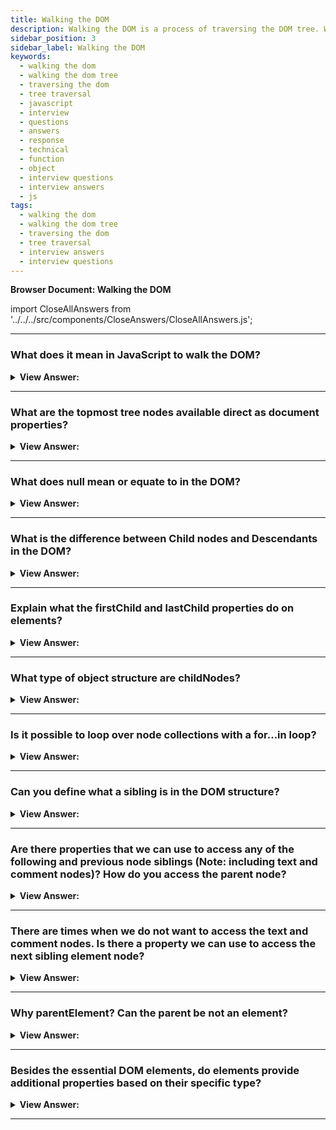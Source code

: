 ```yaml
---
title: Walking the DOM
description: Walking the DOM is a process of traversing the DOM tree. What does it mean in JavaScript to walk the DOM? - JavaScript interview questions and answers.
sidebar_position: 3
sidebar_label: Walking the DOM
keywords:
  - walking the dom
  - walking the dom tree
  - traversing the dom
  - tree traversal
  - javascript
  - interview
  - questions
  - answers
  - response
  - technical
  - function
  - object
  - interview questions
  - interview answers
  - js
tags:
  - walking the dom
  - walking the dom tree
  - traversing the dom
  - tree traversal
  - interview answers
  - interview questions
---
```


<head>
  <title>Walking the DOM | JavaScript Frontend Phone Interview</title>
</head>

**Browser Document: Walking the DOM**

import CloseAllAnswers from '../../../src/components/CloseAnswers/CloseAllAnswers.js';

<CloseAllAnswers />

---

### What does it mean in JavaScript to walk the DOM?

<details>
  <summary><strong>View Answer:</strong></summary>
  <div>
  <div><strong>Interview Response:</strong> We can do anything with elements and their contents thanks to the DOM, but first, we must locate the proper DOM object. This step-by-step procedure is known as walking the DOM. All DOM actions begin with the document object. This point is the primary "entry point" into DOM, and we can reach any node from it.
</div><br />
  <div><strong className="codeExample">Code Example:</strong><br /><br />

  <div></div>

```js
alert(document.documentElement); // alerts [object HTMLHtmlElement] <html> node
```

  </div>
  </div>
</details>

---

### What are the topmost tree nodes available direct as document properties?

<details>
  <summary><strong>View Answer:</strong></summary>
  <div>
  <div><strong>Interview Response:</strong> The topmost tree nodes are available directly as document properties, including the HTML, body, and head nodes document nodes.</div><br />
  <div><strong>Technical Response:</strong> The topmost tree nodes, including the HTML, body, and head nodes, are accessible as document properties right away. document.documentElement The uppermost document node is called an element. That is the DOM node for the &#8249;HTML&#8250; element. Another often used DOM component is the &#8249;body&#8250; element — document.body. The &#8249;head&#8250; tag is also known as document.head. Any node that extends beyond this point is a part of the body node.
  </div><br />
  <div><strong className="codeExample">Code Example:</strong><br /><br />

  <div></div>

```js
alert(document.documentElement); // alerts [object HTMLHtmlElement] <html> node
```

  </div>
  </div>
</details>

---

### What does null mean or equate to in the DOM?

<details>
  <summary><strong>View Answer:</strong></summary>
  <div>
  <div><strong>Interview Response:</strong> The null value in the DOM implies "doesn't exist" or "no such node". A script can't access an element that doesn't exist when it runs. If we include a script within &#8249;head&#8250;, document.body is inaccessible since the browser has not yet read it.
</div><br />
  <div><strong className="codeExample">Code Example:</strong><br /><br />

  <div></div>

```html
<html>
  <head>
    <script>
      alert('From HEAD: ' + document.body); // null, there's no <body> yet
    </script>
  </head>

  <body>
    <script>
      alert('From BODY: ' + document.body); // HTMLBodyElement, now it exists
    </script>
  </body>
</html>
```

  </div>
  </div>
</details>

---

### What is the difference between Child nodes and Descendants in the DOM?

<details>
  <summary><strong>View Answer:</strong></summary>
  <div>
  <div><strong>Interview Response:</strong> A child node in the DOM is a direct child of the provided parent. Descendants include all components nested within the provided one, such as children and their children.
</div>
  </div>
</details>

---

### Explain what the firstChild and lastChild properties do on elements?

<details>
  <summary><strong>View Answer:</strong></summary>
  <div>
  <div><strong>Interview Response:</strong> The firstChild and lastChild element properties give fast access to a parent element's first and last children.</div><br />
  <div><strong>Technical Response:</strong> The first and last child element characteristics provide quick access to a parent element's first and last children. The firstChild and lastChild attributes are considered shorthand. We utilize the childNodes property to communicate with nodes using brackets. There is also a specific function elem.hasChildNodes() that we can determine whether or not there are any child nodes.
  </div><br />
  <div><strong className="codeExample">Code Example:</strong><br /><br />

  <div></div>

```js
elem.childNodes[0] === elem.firstChild; // true
elem.childNodes[elem.childNodes.length - 1] === elem.lastChild; // true
```

  </div>
  </div>
</details>

---

### What type of object structure are childNodes?

<details>
  <summary><strong>View Answer:</strong></summary>
  <div>
  <div><strong>Interview Response:</strong> Child nodes make up a structure like an Array. In simple terms, it's a unique array-like iterable object that we can loop over.</div><br />
  <div><strong>Technical Response:</strong> The childNodes looks like an array, but it is not an array but rather a collection (a particular array-like iterable object). This object allows us to iterate over the childNodes using a for…of loop, which is consequential. That is because it is iterable (provides the Symbol.iterator property, as required). Since it's an array-like object we do not get all the benefits of arrays like the filter and map methods. However, there is a solution that we can use by invoking Array.from() and turning the childNodes into an array.
  </div><br />
  <div><strong className="codeExample">Code Example:</strong><br /><br />

  <div></div>

```js
for (let node of document.body.childNodes) {
  alert(node); // shows all nodes from the collection
}

// Doesn't work returns undefined
alert(document.body.childNodes.filter); // undefined (there's no filter method!)

// Solution: turn childNodes into an array
alert(Array.from(document.body.childNodes).filter); // function
```

  </div>
  </div>
</details>

---

### Is it possible to loop over node collections with a for…in loop?

<details>
  <summary><strong>View Answer:</strong></summary>
  <div>
  <div><strong>Interview Response:</strong> Theoretically, you may use a for...in loop to cycle across collections. However, it is not advised—the for..in loop loops over all enumerable attributes. And collections include several "additional" attributes that seldomly get used, and we usually do not want, such as entries, forEach, and keys.
</div><br />
  <div><strong className="codeExample">Code Example:</strong><br /><br />

  <div></div>

```js
// shows 0, 1, length, item, values, forEach, and more.
for (let prop in document.body.childNodes) alert(prop);
```

  </div>
  </div>
</details>

---

### Can you define what a sibling is in the DOM structure?

<details>
  <summary><strong>View Answer:</strong></summary>
  <div>
  <div><strong>Interview Response:</strong>
  Siblings are nodes that are the same parent's children. The head and body nodes, siblings, and both offspring of the HTML node are an example. The &#8249;body&#8250; is the "next" or "right" sibling of the &#8249;head&#8250;, while the &#8249;head&#8250; is the "previous" or "left" sibling of the &#8249;body&#8250;.
</div><br />
  <div><strong className="codeExample">Code Example:</strong><br /><br />

  <div></div>

```html
<html>
  <head>
    ...
  </head>
  <body>
    ...
  </body>
</html>
```

  </div>
  </div>
</details>

---

### Are there properties that we can use to access any of the following and previous node siblings (Note: including text and comment nodes)? How do you access the parent node?

<details>
  <summary><strong>View Answer:</strong></summary>
  <div>
  <div><strong>Interview Response:</strong> Yes, we can access the next sibling via the nextSibling property, and the previous sibling node gets accessed via the previousSibling property. We can access the parent node via the parentNode property. We should note that using these properties allows direct access to all nodes, including the text and comment nodes.
</div><br />
  <div><strong className="codeExample">Code Example:</strong><br /><br />

  <div></div>

```js
// parent of <body> is <html>
alert(document.body.parentNode === document.documentElement); // true

// after <head> goes <body>
alert(document.head.nextSibling); // HTMLBodyElement

// before <body> goes <head>
alert(document.body.previousSibling); // HTMLHeadElement
```

  </div>
  </div>
</details>

---

### There are times when we do not want to access the text and comment nodes. Is there a property we can use to access the next sibling element node?

<details>
  <summary><strong>View Answer:</strong></summary>
  <div>
  <div><strong>Interview Response:</strong> Yes, when we are interested in only accessing element nodes. Some properties serve that purpose for the previous and the next sibling element nodes. For the next sibling element node, we can use nextElementSibling property, and for the previous element node, we use previousElementSibling property. Web developers commonly referred to this feature as element-only navigation.
</div>
  </div>
</details>

---

### Why parentElement? Can the parent be not an element?

<details>
  <summary><strong>View Answer:</strong></summary>
  <div>
  <div><strong>Interview Response:</strong> The parent may not be an element when we call parentElement on the document.documentElement is the first node of the document. It returns null, but we can access it using the parentNode property as an alternative.</div><br />
  <div><strong>Technical Response:</strong> ParentElement returns the "element" parent, whereas parentNode returns the "any node" parent. These characteristics are often the same: they both receive the parent. Except for the document.documentElement refers to the document's initial node without a parent element. This characteristic is because of the root node document.documentElement (&#8249;html&#8250;) is the child of the document. However, because the document is not an element node, parentNode does not return it, and parentElement does not.
  </div><br />
  <div><strong className="codeExample">Code Example:</strong><br /><br />

  <div></div>

```js
alert(document.documentElement.parentNode); // document
alert(document.documentElement.parentElement); // null
```

  </div>
  </div>
</details>

---

### Besides the essential DOM elements, do elements provide additional properties based on their specific type?

<details>
  <summary><strong>View Answer:</strong></summary>
  <div>
  <div><strong>Interview Response:</strong> Several DOM elements provide additional properties. For example, the table element provides the row, caption, tBodies, and other properties that we can access.</div><br />
  <div><strong>Technical Response:</strong> Certain types of DOM elements may provide additional properties specific to their type for convenience. An excellent example of this is table elements that provide table.rows, table.caption, table.tBodies, and additional properties that we can access. The table.rows property is a collection of &#8249;tr&#8250; elements of a table that we can modify via the DOM and highlight or change the text as an example. There are also additional navigation properties for HTML forms.
  </div><br />
  <div><strong className="codeExample">Code Example:</strong><br /><br />

  <div></div>

```html
<table id="table">
  <tr>
    <td>one</td>
    <td>two</td>
  </tr>
  <tr>
    <td>three</td>
    <td>four</td>
  </tr>
</table>

<script>
  // get td with "two" (first row, second column)
  let td = table.rows[0].cells[1];
  td.style.backgroundColor = 'red'; // highlight it
</script>
```

  </div>
  </div>
</details>

---
